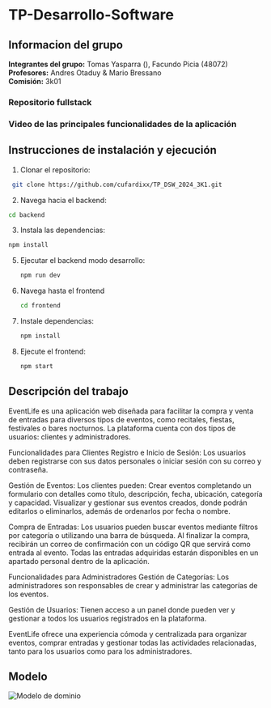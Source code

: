 # TP-Desarrollo-Software
## Informacion del grupo
**Integrantes del grupo:** Tomas Yasparra (), Facundo Picia (48072)   
**Profesores:** Andres Otaduy & Mario Bressano  
**Comisión:** 3k01 

### Repositorio fullstack


### Video de las principales funcionalidades de la aplicación



## Instrucciones de instalación y ejecución
1. Clonar el repositorio:
 ```sh
  git clone https://github.com/cufardixx/TP_DSW_2024_3K1.git
 ```
2. Navega hacia el backend:
  ```sh
  cd backend
  ```
3. Instala las dependencias:
  ```sh
  npm install
  ```
5. Ejecutar el backend modo desarrollo:
   ```sh
   npm run dev
   ```
6. Navega hasta el frontend
   ```sh
   cd frontend
   ```
7. Instale dependencias:
   ```sh
   npm install
   ```
8. Ejecute el frontend:
   ```sh
   npm start
   ```
## Descripción del trabajo

EventLife es una aplicación web diseñada para facilitar la compra y venta de entradas para diversos tipos de eventos, como recitales, fiestas, festivales o bares nocturnos. La plataforma cuenta con dos tipos de usuarios: clientes y administradores.

Funcionalidades para Clientes
Registro e Inicio de Sesión: Los usuarios deben registrarse con sus datos personales o iniciar sesión con su correo y contraseña.

Gestión de Eventos: Los clientes pueden:
Crear eventos completando un formulario con detalles como título, descripción, fecha, ubicación, categoría y capacidad.
Visualizar y gestionar sus eventos creados, donde podrán editarlos o eliminarlos, además de ordenarlos por fecha o nombre.

Compra de Entradas:
Los usuarios pueden buscar eventos mediante filtros por categoría o utilizando una barra de búsqueda.
Al finalizar la compra, recibirán un correo de confirmación con un código QR que servirá como entrada al evento.
Todas las entradas adquiridas estarán disponibles en un apartado personal dentro de la aplicación.

Funcionalidades para Administradores
Gestión de Categorías: Los administradores son responsables de crear y administrar las categorías de los eventos.

Gestión de Usuarios: Tienen acceso a un panel donde pueden ver y gestionar a todos los usuarios registrados en la plataforma.

EventLife ofrece una experiencia cómoda y centralizada para organizar eventos, comprar entradas y gestionar todas las actividades relacionadas, tanto para los usuarios como para los administradores.

## Modelo
![Modelo de dominio](./Estructura-de-negocio/Modelo%20de%20dominio.jpg)

